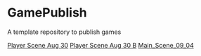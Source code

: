 # GamePublish
A template repository to publish games

[Player Scene Aug 30](Player_Scene_08_30/)
[Player Scene Aug 30 B](Player_Scene_08_30/)
[Main_Scene_09_04](main_scene_09_04/)
